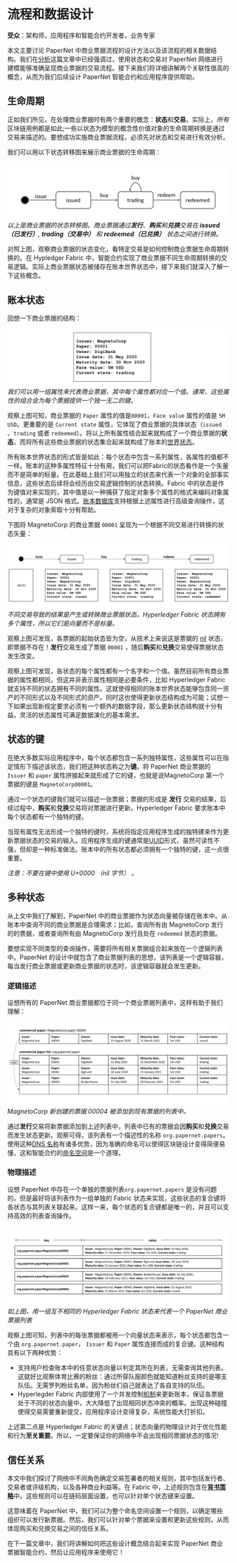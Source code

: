 # 流程和数据设计

**受众**：架构师，应用程序和智能合约开发者，业务专家

本文主要讨论 PaperNet 中商业票据流程的设计方法以及该流程的相关数据结构。我们在[分析](./analysis.html)这篇文章中已经强调过，使用状态和交易对 PaperNet 网络进行建模能够准确呈现商业票据的交易流程。接下来我们将详细讲解两个关联性很高的概念，从而为我们后续设计 PaperNet 智能合约和应用程序提供帮助。

## 生命周期

正如我们所见，在处理商业票据时有两个重要的概念：**状态**和**交易**。实际上，*所有*区块链用例都是如此;一些以状态为模型的概念性价值对象的生命周期转换是通过交易来描述的。要想成功实施商业票据流程，必须先对状态和交易进行有效分析。

我们可以用以下状态转移图来展示商业票据的生命周期：

![develop.statetransition](./develop.diagram.4.png) 
*以上是商业票据的状态转移图。商业票据通过**发行**、**购买**和**兑换**交易在 **issued（已发行）**, **trading（交易中）** 和 **redeemed（已兑换）** 状态之间进行转换。*

对照上图，观察商业票据的状态变化，看特定交易是如何控制商业票据生命周期转换的。在 Hypledger Fabric 中，智能合约实现了商业票据不同生命周期转换的交易逻辑。实际上商业票据状态被储存在账本世界状态中，接下来我们就深入了解一下这些概念。

## 账本状态

回想一下商业票据的结构：

![develop.paperstructure](./develop.diagram.5.png)
*我们可以用一组属性来代表商业票据，其中每个属性都对应一个值。通常，这些属性的组合会为每个票据提供一个独一无二的键。*

观察上图可知，商业票据的 `Paper` 属性的值是`00001`，`Face value` 属性的值是 `5M USD`。更重要的是 `Current state` 属性，它体现了商业票据的具体状态（`issued` 、`trading` 或者 `redeemed`）。将以上所有属性结合起来就构成了一个商业票据的**状态**，而将所有这些商业票据的状态集合起来就构成了账本的[世界状态](../ledger/ledger.html#world-state)。

所有账本世界状态的形式皆是如此：每个状态中包含一系列属性，各属性的值都不一样。账本的这种多属性特征十分有用，我们可以把Fabric的状态看作是一个矢量而不是简单的标量。在此基础上我们可以用独立的状态来代表一个对象的全部事实信息，这些状态后续将会经历由交易逻辑控制的状态转换。Fabric 中的状态是作为键值对来实现的，其中值是以一种捕获了指定对象多个属性的格式来编码对象属性的，通常是 JSON 格式。[账本数据库](../ledger/.html#ledger-world-state-database-options)支持根据上述属性进行高级查询操作，这对于复杂的对象索取十分有帮助。

下图将 MagnetoCorp 的商业票据 `00001` 呈现为一个根据不同交易进行转换的状态矢量：

![develop.paperstates](./develop.diagram.6.png)
*不同交易导致的结果是产生或转换商业票据状态。Hyperledger Fabric 状态拥有多个属性，所以它们是向量而不是标量。*

观察上图可发现，各票据的起始状态皆为空，从技术上来说这是票据的 [nil](https://en.wikipedia.org/wiki/Null_(SQL)) 状态，即票据不存在！**发行**交易生成了票据 `00001` ，随后**购买**和**兑换**交易使得票据状态发生改变。

观察上图可发现，各状态的每个属性都有一个名字和一个值。虽然目前所有商业票据的属性都相同，但这并非表示属性相同是必要条件，比如 Hyperledger Fabric 就支持不同的状态拥有不同的属性。这就使得相同的账本世界状态能够包含同一资产的不同形式以及不同形式的资产。同时这也使得更新状态结构成为可能；试想一下如果出现新规定要求必须有一个额外的数据字段，那么更新状态结构就十分有益。灵活的状态属性可满足数据演化的基本需求。

## 状态的键

在绝大多数实际应用程序中，每个状态都包含一系列独特属性，这些属性可以在指定情形下描述该状态，我们把这种状态称之为**键**。将 PaperNet 商业票据的 `Issuer` 和 `paper` 属性拼接起来就形成了它的键，也就是说MagnetoCorp 第一个票据的键是 `MagnetoCorp00001`。

通过一个状态的键我们就可以描述一张票据；票据的形成是 **发行** 交易的结果，后续过程中，**购买**和**兑换**交易将对票据进行更新。Hyperledger Fabric 要求账本中每个状态都有一个独特的键。

当现有属性无法形成一个独特的键时，系统将指定应用程序生成的独特建来作为更新票据状态的交易的输入。应用程序生成的键通常是[UUID](https://en.wikipedia.org/wiki/Universally_unique_identifier)形式，虽然可读性不强，但却是一种标准做法。账本中的所有状态都必须拥有一个独特的键，这一点很重要。

_注意：不要在键中使用 U+0000 （nil 字节） 。_

## 多种状态

从上文中我们了解到，PaperNet 中的商业票据作为状态向量被存储在账本中。从账本中查询不同的商业票据是合理需求；比如，查询所有由 MagnetoCorp 发行的的票据，或者查询所有由 MagnetoCorp 发行且处在 `redeemed` 状态的票据。

要想实现不同类型的查询操作，需要将所有相关票据组合起来放在一个逻辑列表中。PaperNet 的设计中就包含了商业票据列表的思想，该列表是一个逻辑容器，每当发行商业票据或更新商业票据的状态时，该逻辑容器就会发生更新。

### 逻辑描述

设想所有的 PaperNet 商业票据都位于同一个商业票据列表中，这样有助于我们理解：

![develop.paperlist](./develop.diagram.7.png) 
*MagnetoCorp 新创建的票据 00004 被添加到现有票据的列表中。*

通过**发行**交易将新票据添加到上述列表中，列表中已有的票据会因**购买**和**兑换**交易而发生状态更新。观察可得，该列表有一个描述性的名称 `org.papernet.papers`。使用这种[DNS 名称](https://en.wikipedia.org/wiki/Domain_Name_System)有诸多优势，因为准确的命名可以使得区块链设计变得简便易懂，这和智能合约的[命名空间](./namespace.html)是一个道理。

### 物理描述

设想 PaperNet 中存在一个单独的票据列表`org.papernet.papers` 是没有问题的，但是最好将该列表作为一组单独的 Fabric 状态来实现，这些状态的复合键将各状态与其列表关联起来。这样一来，每个状态的复合键都是唯一的，并且可以支持高效的列表查询操作。

![develop.paperlist](./develop.diagram.8.png)
*如上图，用一组互不相同的 Hyperledger Fabric 状态来代表一个 PaperNet 商业票据列表*

观察上图可知，列表中的每张票据都被用一个向量状态来表示，每个状态都包含一个由 `org.papernet.paper`， `Issuer` 和 `Paper` 属性连接而成的复合键。这种结构具有以下两种优势：

  * 支持用户检查账本中的任意状态向量以判定其所在列表，无需查询其他列表。这就好比观察体育比赛的粉丝：通过所穿队服颜色就能知道粉丝支持的是哪支队伍。无需罗列粉丝名单，因为粉丝们自己就表达了各自支持的队伍。
  * Hyperlegder Fabric 内部使用了一个并发控制[机制](../arch-deep-dive.html#the-endorsing-peer-simulates-a-transaction-and-produces-an-endorsement-signature)来更新账本，保证各票据处于不同的状态向量中，大大降低了出现相同状态冲突的概率。出现这种碰撞使得交易需要重新提交，应用程序设计变得复杂，系统性能大打折扣。

上述第二点是 Hyperledger Fabric 的关键点；状态向量的物理设计对于优化性能和行为**至关重要**。所以，一定要保证你的网络中不会出现相同票据状态的情况!

## 信任关系

本文中我们探讨了网络中不同角色确定交易签署者的相关规则，其中包括发行者、交易者或评级机构，以及各种商业利益等。在 Fabric 中，上述规则包含在[**背书策略**](https://hyperledger-fabric.readthedocs.io/en/latest/developapps/endorsementpolicies.html)中。这些规则可以在链码层面设置，也可以针对单个状态键来设置。

这意味着在 PaperNet 中，我们可以为整个命名空间设置一个规则，以确定哪些组织可以发行新票据。然后，我们可以针对单个票据来设置和更新这些规则，从而体现购买和兑换交易之间的信任关系。

在下一篇文章中，我们将讲解如何把这些设计概念结合起来实现 PaperNet 商业票据智能合约，然后让应用程序来使用它！

<!--- Licensed under Creative Commons Attribution 4.0 International License
https://creativecommons.org/licenses/by/4.0/ -->
